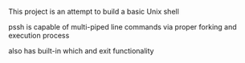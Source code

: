 This project is an attempt to build a basic Unix shell

pssh is capable of multi-piped line commands via proper forking and execution process

also has built-in which and exit functionality
